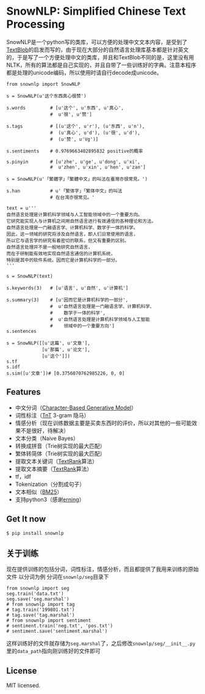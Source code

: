 # SnowNLP: Simplified Chinese Text Processing

SnowNLP是一个python写的类库，可以方便的处理中文文本内容，是受到了[TextBlob](https://github.com/sloria/TextBlob)的启发而写的，由于现在大部分的自然语言处理库基本都是针对英文的，于是写了一个方便处理中文的类库，并且和TextBlob不同的是，这里没有用NLTK，所有的算法都是自己实现的，并且自带了一些训练好的字典。注意本程序都是处理的unicode编码，所以使用时请自行decode成unicode。

~~~~{python}
from snownlp import SnowNLP

s = SnowNLP(u'这个东西真心很赞')

s.words         # [u'这个', u'东西', u'真心',
                #  u'很', u'赞']

s.tags          # [(u'这个', u'r'), (u'东西', u'n'),
                #  (u'真心', u'd'), (u'很', u'd'),
                #  (u'赞', u'Vg')]

s.sentiments    # 0.9769663402895832 positive的概率

s.pinyin        # [u'zhe', u'ge', u'dong', u'xi',
                #  u'zhen', u'xin', u'hen', u'zan']

s = SnowNLP(u'「繁體字」「繁體中文」的叫法在臺灣亦很常見。')

s.han           # u'「繁体字」「繁体中文」的叫法
                # 在台湾亦很常见。'

text = u'''
自然语言处理是计算机科学领域与人工智能领域中的一个重要方向。
它研究能实现人与计算机之间用自然语言进行有效通信的各种理论和方法。
自然语言处理是一门融语言学、计算机科学、数学于一体的科学。
因此，这一领域的研究将涉及自然语言，即人们日常使用的语言，
所以它与语言学的研究有着密切的联系，但又有重要的区别。
自然语言处理并不是一般地研究自然语言，
而在于研制能有效地实现自然语言通信的计算机系统，
特别是其中的软件系统。因而它是计算机科学的一部分。
'''

s = SnowNLP(text)

s.keywords(3)	# [u'语言', u'自然', u'计算机']

s.summary(3)	# [u'因而它是计算机科学的一部分',
                #  u'自然语言处理是一门融语言学、计算机科学、
				#	 数学于一体的科学',
				#  u'自然语言处理是计算机科学领域与人工智能
				#	 领域中的一个重要方向']
s.sentences

s = SnowNLP([[u'这篇', u'文章'],
             [u'那篇', u'论文'],
             [u'这个']])
s.tf
s.idf
s.sim([u'文章'])# [0.3756070762985226, 0, 0]
~~~~

## Features

* 中文分词（[Character-Based Generative Model](http://aclweb.org/anthology//Y/Y09/Y09-2047.pdf)）
* 词性标注（[TnT](http://aclweb.org/anthology//A/A00/A00-1031.pdf) 3-gram 隐马）
* 情感分析（现在训练数据主要是买卖东西时的评价，所以对其他的一些可能效果不是很好，待解决）
* 文本分类（Naive Bayes）
* 转换成拼音（Trie树实现的最大匹配）
* 繁体转简体（Trie树实现的最大匹配）
* 提取文本关键词（[TextRank](http://acl.ldc.upenn.edu/acl2004/emnlp/pdf/Mihalcea.pdf)算法）
* 提取文本摘要（[TextRank](http://acl.ldc.upenn.edu/acl2004/emnlp/pdf/Mihalcea.pdf)算法）
* tf，idf
* Tokenization（分割成句子）
* 文本相似（[BM25](http://en.wikipedia.org/wiki/Okapi_BM25)）
* 支持python3（感谢[erning](https://github.com/erning)）

## Get It now

~~~~
$ pip install snownlp
~~~~

## 关于训练

现在提供训练的包括分词，词性标注，情感分析，而且都提供了我用来训练的原始文件
以分词为例
分词在`snownlp/seg`目录下
~~~~{python}
from snownlp import seg
seg.train('data.txt')
seg.save('seg.marshal')
# from snownlp import tag
# tag.train('199801.txt')
# tag.save('tag.marshal')
# from snownlp import sentiment
# sentiment.train('neg.txt', 'pos.txt')
# sentiment.save('sentiment.marshal')
~~~~
这样训练好的文件就存储为`seg.marshal`了，之后修改`snownlp/seg/__init__.py`里的`data_path`指向刚训练好的文件即可

## License

MIT licensed.
